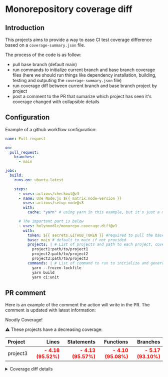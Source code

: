 # Monorepository coverage diff

## Introduction

This projects aims to provide a way to ease CI test coverage difference based on a `coverage-summary.json` file.

The process of the code is as follow:
- pull base branch (default main)
- run commands to initialize current branch and base branch coverage files (here we should run things like dependency installation, building, testing and outputing the `coverage-summary.json` file)
- run coverage diff between current branch and base branch project by project
- post a comment to the PR that sumarize which project has seen it's coverage changed with collapsible details

## Configuration

Example of a github workflow configuration:
```yml
name: Pull request

on:
  pull_request:
    branches:
      - main

jobs:
  build:
    runs-on: ubuntu-latest

    steps:
      - uses: actions/checkout@v3
      - name: Use Node.js ${{ matrix.node-version }}
        uses: actions/setup-node@v3
        with:
          cache: "yarn" # using yarn in this example, but it's just a matter of choice

      # The important part is below
      - uses: holynoodle/monorepo-coverage-diff@v1
        with:
          token: ${{ secrets.GITHUB_TOKEN }} #required to pull the base branch and post the comment in the PR
          base: main # default to main if not provided
          projects: | # List of projects and path to each project, coverage file for this project will be searched at the project root
            project1:path/to/project1
            project2:path/to/project2
            project3:path/to/project3
          commands: | # List of command to run to initialize and generate the coverage file for all the projects above.
            yarn --frozen-lockfile
            yarn build
            yarn ci:unit
```

## PR comment

Here is an example of the comment the action will write in the PR. The comment is updated with latest information:

Noodly Coverage!


:warning: These projects have a decreasing coverage:

| Project |                                                          Lines |                                                     Statements |                                                      Functions |                                                       Branches |
| :------ | -------------------------------------------------------------: | -------------------------------------------------------------: | -------------------------------------------------------------: | -------------------------------------------------------------: |
| project3    | <span style="color:red;font-weight:bold">- 4.18<span> (95.52%) | <span style="color:red;font-weight:bold">- 4.13<span> (95.57%) | <span style="color:red;font-weight:bold">- 4.10<span> (95.08%) | <span style="color:red;font-weight:bold">- 5.17<span> (93.10%) |
    
<details>
  <summary>Coverage diff details</summary>

  
## project1
| File                        |                                Lines |                           Statements |                            Functions |                             Branches |
| :-------------------------- | -----------------------------------: | -----------------------------------: | -----------------------------------: | -----------------------------------: |
| ./src/file1.ts | <span style=""> 0.00<span> (100.00%) | <span style=""> 0.00<span> (100.00%) | <span style=""> 0.00<span> (100.00%) | <span style=""> 0.00<span> (100.00%) |
| ./src/file2.ts    |  <span style=""> 0.00<span> (81.25%) |  <span style=""> 0.00<span> (81.25%) |  <span style=""> 0.00<span> (83.33%) | <span style=""> 0.00<span> (100.00%) |
| ./src/file3.ts      | <span style=""> 0.00<span> (100.00%) | <span style=""> 0.00<span> (100.00%) | <span style=""> 0.00<span> (100.00%) | <span style=""> 0.00<span> (100.00%) |

## project2
| File                                  |                                Lines |                           Statements |                            Functions |                             Branches |
| :------------------------------------ | -----------------------------------: | -----------------------------------: | -----------------------------------: | -----------------------------------: |
| ./src/file1.ts | <span style=""> 0.00<span> (100.00%) | <span style=""> 0.00<span> (100.00%) | <span style=""> 0.00<span> (100.00%) | <span style=""> 0.00<span> (100.00%) |
| ./src/file2.ts | <span style=""> 0.00<span> (100.00%) | <span style=""> 0.00<span> (100.00%) | <span style=""> 0.00<span> (100.00%) | <span style=""> 0.00<span> (100.00%) |

## project3
| File                                  |                                                           Lines |                                                      Statements |                                                       Functions |                                                        Branches |
| :------------------------------------ | --------------------------------------------------------------: | --------------------------------------------------------------: | --------------------------------------------------------------: | --------------------------------------------------------------: |
| ./src/file1                |                            <span style=""> 0.00<span> (100.00%) |                            <span style=""> 0.00<span> (100.00%) |                            <span style=""> 0.00<span> (100.00%) |                             <span style=""> 0.00<span> (91.66%) |
| ./src/file2.ts              | <span style="color:red;font-weight:bold">- 100.00<span> (0.00%) | <span style="color:red;font-weight:bold">- 100.00<span> (0.00%) | <span style="color:red;font-weight:bold">- 83.34<span> (16.66%) | <span style="color:red;font-weight:bold">- 100.00<span> (0.00%) |

</details>